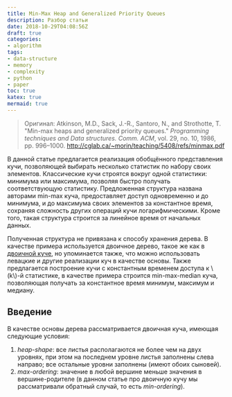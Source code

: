 ```yaml
---
title: Min-Max Heap and Generalized Priority Queues
description: Разбор статьи
date: 2018-10-29T04:08:56Z
draft: true
categories:
- algorithm
tags:
- data-structure
- memory
- complexity
- python
- paper
toc: true
katex: true
mermaid: true
---
```


> Оригинал: Atkinson, M.D., Sack, J.-R., Santoro, N., and Strothotte, T. "Min-max heaps and generalized priority queues." _Programming techniques and Data structures. Comm. ACM_, vol. 29, no. 10, 1986, pp. 996–1000. http://cglab.ca/~morin/teaching/5408/refs/minmax.pdf

В данной статье предлагается реализация обобщённого представления кучи, позволяющей выбирать несколько статистик по набору своих элементов. Классические кучи строятся вокруг одной статистики: минимума или максимума, позволяя быстро получать соответствующую статистику. Предложенная структура названа авторами min-max куча, предоставляет доступ одновременно и до минимума, и до максимума своих элементов за константное время, сохраняя сложность других операций кучи логарифмическими. Кроме того, такая структура строится за линейное время от начальных данных.

Полученная структура не привязана к способу хранения дерева. В качестве примера используется двоичное дерево, такое же как в [двоичной куче](/post/2018/11/simple-heap), но упоминается также, что можно использовать левацкие и другие реализации куч в качестве основы. Также предлагается построение кучи с константным временем доступа к \\(k\\)-й статистике, в качестве примера строится min-max-median куча, позволяющая получать за константное время минимум, максимум и медиану.

## Введение

В качестве основы дерева рассматривается двоичная куча, имеющая следующие условия:

1. _heap-shape_: все листья располагаются не более чем на двух уровнях, при этом на последнем уровне листья заполнены слева направо; все остальные уровни заполнены (имеют обоих сыновей).
2. _max-ordering_: значение в любой вершине меньше значения в вершине-родителе (в данном статье про двоичную кучу мы рассматривали обратный случай, то есть _min-ordering_).

